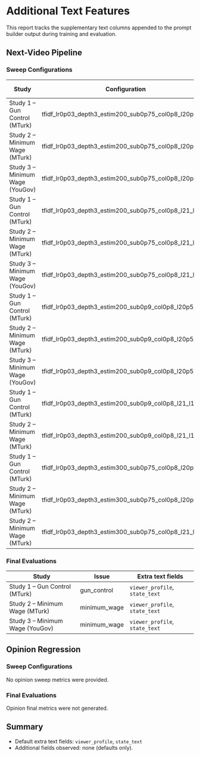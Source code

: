 # Additional Text Features


This report tracks the supplementary text columns appended to the prompt builder output during training and evaluation.

## Next-Video Pipeline

### Sweep Configurations

| Study | Configuration | Extra text fields |
| --- | --- | --- |
| Study 1 – Gun Control (MTurk) | tfidf_lr0p03_depth3_estim200_sub0p75_col0p8_l20p5_l10 | `viewer_profile`, `state_text` |
| Study 2 – Minimum Wage (MTurk) | tfidf_lr0p03_depth3_estim200_sub0p75_col0p8_l20p5_l10 | `viewer_profile`, `state_text` |
| Study 3 – Minimum Wage (YouGov) | tfidf_lr0p03_depth3_estim200_sub0p75_col0p8_l20p5_l10 | `viewer_profile`, `state_text` |
| Study 1 – Gun Control (MTurk) | tfidf_lr0p03_depth3_estim200_sub0p75_col0p8_l21_l10 | `viewer_profile`, `state_text` |
| Study 2 – Minimum Wage (MTurk) | tfidf_lr0p03_depth3_estim200_sub0p75_col0p8_l21_l10 | `viewer_profile`, `state_text` |
| Study 3 – Minimum Wage (YouGov) | tfidf_lr0p03_depth3_estim200_sub0p75_col0p8_l21_l10 | `viewer_profile`, `state_text` |
| Study 1 – Gun Control (MTurk) | tfidf_lr0p03_depth3_estim200_sub0p9_col0p8_l20p5_l10 | `viewer_profile`, `state_text` |
| Study 2 – Minimum Wage (MTurk) | tfidf_lr0p03_depth3_estim200_sub0p9_col0p8_l20p5_l10 | `viewer_profile`, `state_text` |
| Study 3 – Minimum Wage (YouGov) | tfidf_lr0p03_depth3_estim200_sub0p9_col0p8_l20p5_l10 | `viewer_profile`, `state_text` |
| Study 1 – Gun Control (MTurk) | tfidf_lr0p03_depth3_estim200_sub0p9_col0p8_l21_l10 | `viewer_profile`, `state_text` |
| Study 2 – Minimum Wage (MTurk) | tfidf_lr0p03_depth3_estim200_sub0p9_col0p8_l21_l10 | `viewer_profile`, `state_text` |
| Study 1 – Gun Control (MTurk) | tfidf_lr0p03_depth3_estim300_sub0p75_col0p8_l20p5_l10 | `viewer_profile`, `state_text` |
| Study 2 – Minimum Wage (MTurk) | tfidf_lr0p03_depth3_estim300_sub0p75_col0p8_l20p5_l10 | `viewer_profile`, `state_text` |
| Study 2 – Minimum Wage (MTurk) | tfidf_lr0p03_depth3_estim300_sub0p75_col0p8_l21_l10 | `viewer_profile`, `state_text` |

### Final Evaluations

| Study | Issue | Extra text fields |
| --- | --- | --- |
| Study 1 – Gun Control (MTurk) | gun_control | `viewer_profile`, `state_text` |
| Study 2 – Minimum Wage (MTurk) | minimum_wage | `viewer_profile`, `state_text` |
| Study 3 – Minimum Wage (YouGov) | minimum_wage | `viewer_profile`, `state_text` |

## Opinion Regression

### Sweep Configurations

No opinion sweep metrics were provided.

### Final Evaluations

Opinion final metrics were not generated.

## Summary

- Default extra text fields: `viewer_profile`, `state_text`
- Additional fields observed: none (defaults only).
